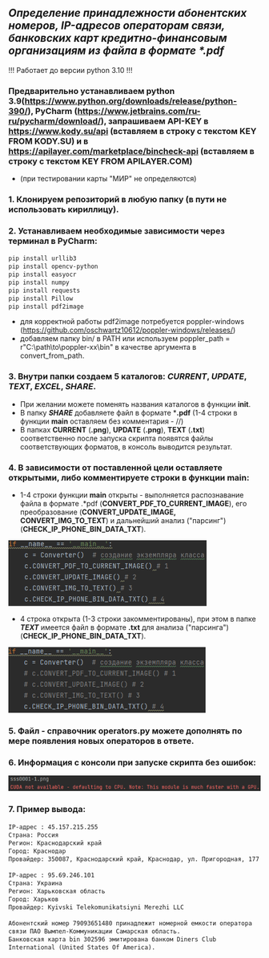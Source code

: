 ## **_Определение принадлежности абонентских номеров, IP-адресов операторам связи, банковских карт кредитно-финансовым организациям из файла в формате *.pdf_**

!!! Работает до версии python 3.10 !!!
### Предварительно устанавливаем python 3.9(<https://www.python.org/downloads/release/python-390/>), PyCharm (<https://www.jetbrains.com/ru-ru/pycharm/download/>), запрашиваем API-KEY в https://www.kody.su/api (вставляем в строку с текстом KEY FROM KODY.SU) и в https://apilayer.com/marketplace/bincheck-api (вставляем в строку с текстом KEY FROM APILAYER.COM) 
- (при тестировании карты "МИР" не определяются)
### 1. Клонируем репозиторий в любую папку (в пути не использовать кириллицу).
### 2. Устанавливаем необходимые зависимости через терминал в PyCharm:
```
pip install urllib3
pip install opencv-python
pip install easyocr
pip install numpy
pip install requests
pip install Pillow
pip install pdf2image
```
- для корректной работы pdf2image потребуется poppler-windows (<https://github.com/oschwartz10612/poppler-windows/releases/>)
- добавляем папку bin/ в PATH или используем poppler_path = r"C:\path\to\poppler-xx\bin" в качестве аргумента в convert_from_path.

### 3. Внутри папки создаем 5 каталогов: **_CURRENT_**, **_UPDATE_**, **_TEXT_**, **_EXCEL_**, **_SHARE_**. 
- При желании можете поменять названия каталогов в функции **init**.
- В папку **_SHARE_** добавляете файл в формате ***.pdf** (1-4 строки в функции **main** оставляем без комментария - //)
- В папках **CURRENT** (**.png**), **UPDATE** (**.png**), **TEXT** (**.txt**) соответственно после запуска скрипта появятся файлы соответствующих форматов, в консоль выводится результат.
### 4. В зависимости от поставленной цели оставляете открытыми, либо комментируете строки в функции **main**:
- 1-4 строки функции **main** открыты - выполняется распознавание файла в формате .*pdf (**CONVERT_PDF_TO_CURRENT_IMAGE**), его преобразование (**CONVERT_UPDATE_IMAGE, CONVERT_IMG_TO_TEXT**) и дальнейший анализ ("парсинг") (**CHECK_IP_PHONE_BIN_DATA_TXT**).

![item 4_1](Pictures/item%204_1.png)

- 4 строка открыта (1-3 строки закомментированы), при этом в папке **_TEXT_** имеется файл в формате **.txt** для анализа ("парсинга") (**CHECK_IP_PHONE_BIN_DATA_TXT**).

![item 4_1](Pictures/item%204_2.png)

### 5. Файл - справочник **operators.py** можете дополнять по мере появления новых операторов в ответе.
### 6. Информация с консоли при запуске скрипта без ошибок:

![item 6](Pictures/item%206.png)

### 7. Пример вывода:
```
IP-адрес : 45.157.215.255
Страна: Россия
Регион: Краснодарский край
Город: Краснодар
Провайдер: 350087, Краснодарский край, Краснодар, ул. Пригородная, 177

IP-адрес : 95.69.246.101
Страна: Украина
Регион: Харьковская область
Город: Харьков
Провайдер: Kyivski Telekomunikatsiyni Merezhi LLC

Абонентский номер 79093651480 принадлежит номерной емкоcти оператора связи ПАО Вымпел-Коммуникации Самарская область.
Банковская карта bin 302596 эмитирована банком Diners Club International (United States Of America).
```